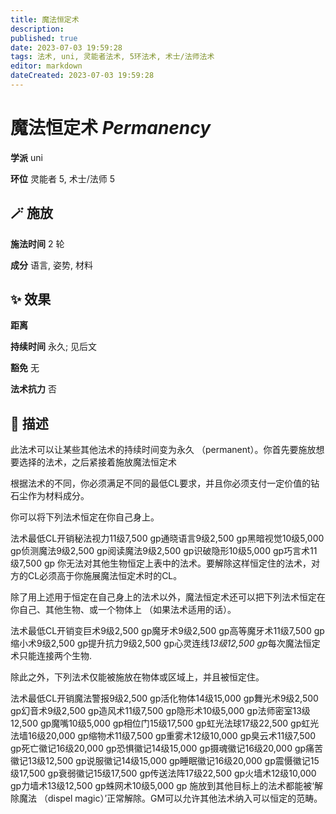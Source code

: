 ```yaml
---
title: 魔法恒定术
description: 
published: true
date: 2023-07-03 19:59:28
tags: 法术, uni, 灵能者法术, 5环法术, 术士/法师法术
editor: markdown
dateCreated: 2023-07-03 19:59:28
---
```


# **魔法恒定术** *Permanency*

**学派** uni 

**环位** 灵能者 5, 术士/法师 5

## 🪄 施放

**施法时间** 2 轮

**成分** 语言, 姿势, 材料

## ✨ 效果  

**距离**   

**持续时间** 永久; 见后文 

**豁免** 无

**法术抗力** 否

## 📖 描述

此法术可以让某些其他法术的持续时间变为永久 （permanent）。你首先要施放想要选择的法术，之后紧接着施放魔法恒定术

根据法术的不同，你必须满足不同的最低CL要求，并且你必须支付一定价值的钻石尘作为材料成分。

你可以将下列法术恒定在你自己身上。

 法术最低CL开销秘法视力11级7,500 gp通晓语言9级2,500 gp黑暗视觉10级5,000 gp侦测魔法9级2,500 gp阅读魔法9级2,500 gp识破隐形10级5,000 gp巧言术11级7,500 gp  你无法对其他生物恒定上表中的法术。要解除这样恒定住的法术，对方的CL必须高于你施展魔法恒定术时的CL。

除了用上述用于恒定在自己身上的法术以外，魔法恒定术还可以把下列法术恒定在你自己、其他生物、或一个物体上 （如果法术适用的话）。

 法术最低CL开销变巨术9级2,500 gp魔牙术9级2,500 gp高等魔牙术11级7,500 gp缩小术9级2,500 gp提升抗力9级2,500 gp心灵连线*13级12,500 gp*每次魔法恒定术只能连接两个生物. 

除此之外，下列法术仅能被施放在物体或区域上，并且被恒定住。

 法术最低CL开销魔法警报9级2,500 gp活化物体14级15,000 gp舞光术9级2,500 gp幻音术9级2,500 gp造风术11级7,500 gp隐形术10级5,000 gp法师密室13级12,500 gp魔嘴10级5,000 gp相位门15级17,500 gp虹光法球17级22,500 gp虹光法墙16级20,000 gp缩物术11级7,500 gp重雾术12级10,000 gp臭云术11级7,500 gp死亡徽记16级20,000 gp恐惧徽记14级15,000 gp摄魂徽记16级20,000 gp痛苦徽记13级12,500 gp说服徽记14级15,000 gp睡眠徽记16级20,000 gp震慑徽记15级17,500 gp衰弱徽记15级17,500 gp传送法阵17级22,500 gp火墙术12级10,000 gp力墙术13级12,500 gp蛛网术10级5,000 gp  施放到其他目标上的法术都能被‘解除魔法 （dispel magic）’正常解除。GM可以允许其他法术纳入可以恒定的范畴。
    
